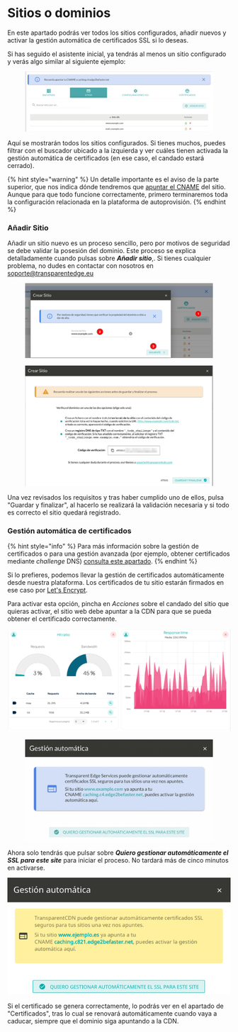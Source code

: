 # Sitios o dominios

En este apartado podrás ver todos los sitios configurados, añadir nuevos y activar la gestión automática de certificados SSL si lo deseas.

Si has seguido el asistente inicial, ya tendrás al menos un sitio configurado y verás algo similar al siguiente ejemplo:

<figure><img src="../../../.gitbook/assets/image.png" alt=""><figcaption></figcaption></figure>

Aquí se mostrarán todos los sitios configurados. Si tienes muchos, puedes filtrar con el buscador ubicado a la izquierda y ver cuáles tienen activada la gestión automática de certificados (en ese caso, el candado estará cerrado).

{% hint style="warning" %}
Un detalle importante es el aviso de la parte superior, que nos indica dónde tendremos que [apuntar el CNAME](https://docs.transparentcdn.com/getting-started/faq/apuntando-el-dns) del sitio. Aunque para que todo funcione correctamente, primero terminaremos toda la configuración relacionada en la plataforma de autoprovisión.
{% endhint %}

### Añadir Sitio

Añadir un sitio nuevo es un proceso sencillo, pero por motivos de seguridad se debe validar la posesión del dominio. Este proceso se explica detalladamente cuando pulsas sobre _**Añadir sitio**_,. Si tienes cualquier problema, no dudes en contactar con nosotros en [soporte@transparentedge.eu](mailto:soporte@transparentedge.eu)

<figure><img src="../../../.gitbook/assets/image (4).png" alt=""><figcaption></figcaption></figure>

<figure><img src="../../../.gitbook/assets/image (1).png" alt=""><figcaption></figcaption></figure>

Una vez revisados los requisitos y tras haber cumplido uno de ellos, pulsa "Guardar y finalizar", al hacerlo se realizará la validación necesaria y si todo es correcto el sitio quedará registrado.

### Gestión automática de certificados

{% hint style="info" %}
Para más información sobre la gestión de certificados o para una gestión avanzada (por ejemplo, obtener certificados mediante _challenge_ DNS) [consulta este apartado](https://docs.transparentedge.eu/getting-started/dashboard/autoprovisionamiento/ssl).
{% endhint %}

Si lo prefieres, podemos llevar la gestión de certificados automáticamente desde nuestra plataforma. Los certificados de tu sitio estarán firmados en ese caso por [Let's Encrypt](https://letsencrypt.org/).

Para activar esta opción, pincha en _Acciones_ sobre el candado del sitio que quieras activar, el sitio web debe apuntar a la CDN para que se pueda obtener el certificado correctamente.



![Candado sin activar](<../../../.gitbook/assets/image (41).png>)

<figure><img src="../../../.gitbook/assets/image (2).png" alt=""><figcaption></figcaption></figure>

Ahora solo tendrás que pulsar sobre _**Quiero gestionar automáticamente el SSL para este site**_ para iniciar el proceso. No tardará más de cinco minutos en activarse.

![El candado se mostrará de color verde para un sitio activo.](<../../../.gitbook/assets/image (44).png>)

Si el certificado se genera correctamente, lo podrás ver en el apartado de "Certificados", tras lo cual se renovará automáticamente cuando vaya a caducar, siempre que el dominio siga apuntando a la CDN.
